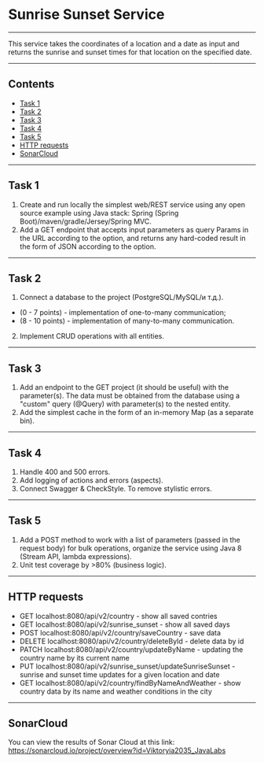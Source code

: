 # Sunrise Sunset Service

***
This service takes the coordinates of a location and a date as input and returns the sunrise and sunset times for that location on the specified date.
***
## Contents
- [Task 1](#task-1)
- [Task 2](#task-2)
- [Task 3](#task-3)
- [Task 4](#task-4)
- [Task 5](#task-5)
- [HTTP requests](#HTTP-requests)
- [SonarCloud](#sonarCloud)
***

## Task 1
1. Create and run locally the simplest web/REST service using any open source example using Java stack: Spring (Spring Boot)/maven/gradle/Jersey/Spring MVC. 
2. Add a GET endpoint that accepts input parameters as query Params in the URL according to the option, and returns any hard-coded result in the form of JSON according to the option.
***

## Task 2
1. Connect a database to the project (PostgreSQL/MySQL/и т.д.).
- (0 - 7 points) - implementation of one-to-many communication;
- (8 - 10 points) - implementation of many-to-many communication.
2. Implement CRUD operations with all entities.
***

## Task 3
1. Add an endpoint to the GET project (it should be useful) with the parameter(s). The data must be obtained from the database using a "custom" query (@Query) with parameter(s) to the nested entity.
2. Add the simplest cache in the form of an in-memory Map (as a separate bin).
***

## Task 4
1. Handle 400 and 500 errors.
2. Add logging of actions and errors (aspects).
3. Connect Swagger & CheckStyle. To remove stylistic errors.
***

## Task 5
1. Add a POST method to work with a list of parameters (passed in the request body) for bulk operations, organize the service using Java 8 (Stream API, lambda expressions).
2. Unit test coverage by >80% (business logic).
***

## HTTP requests
+ GET localhost:8080/api/v2/country - show all saved contries
+ GET localhost:8080/api/v2/sunrise_sunset - show all saved days
+ POST localhost:8080/api/v2/country/saveCountry - save data
+ DELETE localhost:8080/api/v2/country/deleteById - delete data by id
+ PATCH localhost:8080/api/v2/country/updateByName - updating the country name by its current name
+ PUT localhost:8080/api/v2/sunrise_sunset/updateSunriseSunset - sunrise and sunset time updates for a given location and date
+ GET localhost:8080/api/v2/country/findByNameAndWeather - show country data by its name and weather conditions in the city
***

## SonarCloud
You can view the results of Sonar Cloud at this link: https://sonarcloud.io/project/overview?id=Viktoryia2035_JavaLabs
